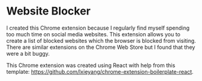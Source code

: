 # Website Blocker

I created this Chrome extension because I regularly find myself spending too much time on social media websites. This extension allows you to create a list of blocked websites which the browser is blocked from visiting. There are similar extensions on the Chrome Web Store but I found that they were a bit buggy.

This Chrome extension was created using React with help from this template: https://github.com/lxieyang/chrome-extension-boilerplate-react.
